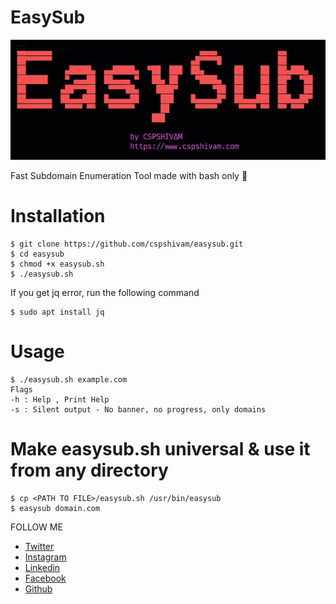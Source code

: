 # EasySub
![alt text](https://github.com/cspshivam/easysub/blob/main/.bnnr.JPG "easysub")

Fast Subdomain Enumeration Tool made with bash only 💯

# Installation
```console
$ git clone https://github.com/cspshivam/easysub.git
$ cd easysub
$ chmod +x easysub.sh
$ ./easysub.sh
```
If you get jq error, run the following command
```console
$ sudo apt install jq
```

# Usage
 ```console
$ ./easysub.sh example.com
Flags
-h : Help , Print Help
-s : Silent output - No banner, no progress, only domains
```
# Make easysub.sh universal & use it from any directory
```console
$ cp <PATH TO FILE>/easysub.sh /usr/bin/easysub
$ easysub domain.com
```
FOLLOW ME
* [Twitter](https://www.twitter.com/iamshivamz)
* [Instagram](https://www.instagram.com/iamshivamz)
* [Linkedin](https://www.linkedin.com/in/iamshivamz)
* [Facebook](https://www.facebook.com/iamshivamz)
* [Github](https://github.com/cspshivam)

